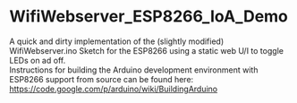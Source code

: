 # WifiWebserver_ESP8266_IoA_Demo
A quick and dirty implementation of the (slightly modified) WifiWebserver.ino Sketch for the ESP8266 using a static web U/I to toggle LEDs on ad off.<br />
Instructions for building the Arduino development environment with ESP8266 support from source can be found here:
https://code.google.com/p/arduino/wiki/BuildingArduino
